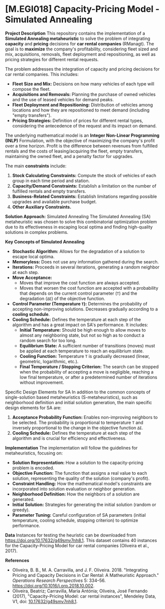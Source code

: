 # [M.EGI018] Capacity-Pricing Model - Simulated Annealing

**Project Description**
This repository contains the implementation of a **Simulated Annealing metaheuristic** to solve the problem of integrating **capacity** and **pricing** decisions for **car rental companies** (RManagt). The goal is to **maximize** the company's profitability, considering fleet sized and mix, acquisitions, removals, fleet deployment and repositioning, as well as pricing strategies for different rental requests.

The problem addresses the integration of capacity and pricing decisions for car rental companies. This includes:

  - **Fleet Size and Mix:** Decisions on how many vehicles of each type will compose the fleet.
  - **Acquisitions and Removals:** Planning the purchase of owned vehicles and the use of leased vehicles for demand peaks.
  - **Fleet Deployment and Repositioning:** Distribution of vehicles among locations and how they are repositioned to meet demand (including "empty transfers").
  - **Pricing Strategies:** Definition of prices for different rental types, considering the antecedence of the request and its impact on demand.

The underlying mathematical model is an **Integer Non-Linear Programming (INLP)** Formulation, with the objective of maximizing the company's profit over a time horizon. Profit is the difference between revenues from fulfilled rentals and the costs of leasing/acquiring the fleet, empty transfers, maintaining the owned fleet, and a penalty factor for upgrades.

The main **constraints** include:

1.  **Stock Calculating Constraints:** Compute the stock of vehicles of each group in each time period and station.
2.  **Capacity/Demand Constraints:** Establish a limitation on the number of fulfilled rentals and empty transfers.
3.  **Business-Related Constraints:** Establish limitations regarding possible upgrades and available purchase budget.
4.  **Other Auxiliary Constraints.**

**Solution Approach:** Simulated Annealing
The Simulated Annealing (SA) metaheuristic was chosen to solve this combinatorial optimization problem due to its effectiveness in escaping local optima and finding high-quality solutions in complex problems.

**Key Concepts of Simulated Annealing**

  - **Stochastic Algorithm:** Allows for the degradation of a solution to escape local optima.
  - **Memoryless:** Does not use any information gathered during the search.
  - **Iterations:** Proceeds in several iterations, generating a random neighbor at each step.
  - **Move Acceptance:**
      - Moves that improve the cost function are always accepted.
      - Moves that worsen the cost function are accepted with a probability that depends on the current control parameter (`T`) and the degradation (`ΔE`) of the objective function.
  - **Control Parameter (Temperature `T`):** Determines the probability of accepting non-improving solutions. Decreases gradually according to a **cooling schedule**.
  - **Cooling Schedule:** Defines the temperature at each step of the algorithm and has a great impact on SA's performance. It includes:
      - **Initial Temperature:** Should be high enough to allow moves to almost any neighboring state, but not so high as to conduct a random search for too long.
      - **Equilibrium State:** A sufficient number of transitions (moves) must be applied at each temperature to reach an equilibrium state.
      - **Cooling Function:** Temperature `T` is gradually decreased (linear, geometric, logarithmic, etc.).
      - **Final Temperature / Stopping Criterion:** The search can be stopped when the probability of accepting a move is negligible, reaching a low final temperature, or after a predetermined number of iterations without improvement.

Specific Design Elements for SA
In addition to the common concepts of single-solution based metaheuristics (S-metaheuristics), such as neighborhood definition and initial solution generation, the main specific design elements for SA are:

1.  **Acceptance Probability Function:** Enables non-improving neighbors to be selected. The probability is proportional to temperature `T` and inversely proportional to the change in the objective function `ΔE`.
2.  **Cooling Schedule:** Defines the temperature at each step of the algorithm and is crucial for efficiency and effectiveness.

**Implementation**
The implementation will follow the guidelines for metaheuristics, focusing on:

  - **Solution Representation:** How a solution to the capacity-pricing problem is encoded.
  - **Objective Function:** The function that assigns a real value to each solution, representing the quality of the solution (company's profit).
  - **Constraint Handling:** How the mathematical model's constraints are incorporated into solution evaluation or neighbor generation.
  - **Neighborhood Definition:** How the neighbors of a solution are generated.
  - **Initial Solution:** Strategies for generating the initial solution (random or greedy).
  - **Parameter Tuning:** Careful configuration of SA parameters (initial temperature, cooling schedule, stopping criterion) to optimize performance.

**Data**
Instances for testing the heuristic can be downloaded from <https://doi.org/10.17632/g49smv7nh8.1>. This dataset contains 40 instances for the Capacity-Pricing Model for car rental companies (Oliveira et al., 2017).

**References**

  - Oliveira, B. B., M. A. Carravilla, and J. F. Oliveira. 2018. "Integrating Pricing and Capacity Decisions in Car Rental: A Matheuristic Approach." *Operations Research Perspectives* 5: 334–56. <https://doi.org/10.1016/j.orp.2018.10.002>.
  - Oliveira, Beatriz; Carravilla, Maria Antónia; Oliveira, José Fernando (2017), "Capacity-Pricing Model: car rental instances", Mendeley Data, V1, doi: [10.17632/g49smv7nh8.1](https://doi.org/10.17632/g49smv7nh8.1).
